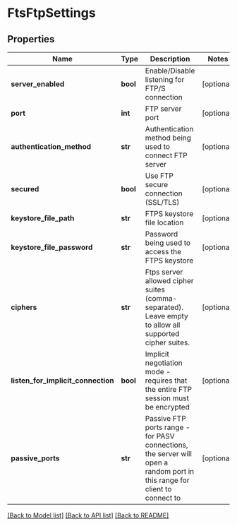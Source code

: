 # FtsFtpSettings

## Properties
Name | Type | Description | Notes
------------ | ------------- | ------------- | -------------
**server_enabled** | **bool** | Enable/Disable listening for FTP/S connection | [optional] 
**port** | **int** | FTP server port | [optional] 
**authentication_method** | **str** | Authentication method being used to connect FTP server | [optional] 
**secured** | **bool** | Use FTP secure connection (SSL/TLS) | [optional] 
**keystore_file_path** | **str** | FTPS keystore file location | [optional] 
**keystore_file_password** | **str** | Password being used to access the FTPS keystore | [optional] 
**ciphers** | **str** | Ftps server allowed cipher suites (comma-separated). Leave empty to allow all supported cipher suites. | [optional] 
**listen_for_implicit_connection** | **bool** | Implicit negotiation mode - requires that the entire FTP session must be encrypted | [optional] 
**passive_ports** | **str** | Passive FTP ports range - for PASV connections, the server will open a random port in this range for client to connect to | [optional] 

[[Back to Model list]](../README.md#documentation-for-models) [[Back to API list]](../README.md#documentation-for-api-endpoints) [[Back to README]](../README.md)

